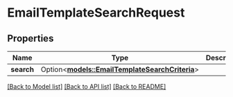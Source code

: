 # EmailTemplateSearchRequest

## Properties

Name | Type | Description | Notes
------------ | ------------- | ------------- | -------------
**search** | Option<[**models::EmailTemplateSearchCriteria**](EmailTemplateSearchCriteria.md)> |  | [optional]

[[Back to Model list]](../README.md#documentation-for-models) [[Back to API list]](../README.md#documentation-for-api-endpoints) [[Back to README]](../README.md)


